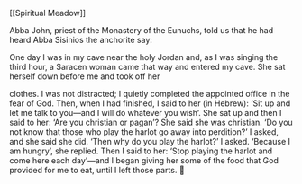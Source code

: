 [[Spiritual Meadow]]
 
Abba John, priest of the Monastery of the Eunuchs, told us that he had heard Abba Sisinios the anchorite say:  
 
One day I was in my cave near the holy Jordan and, as I was singing the third hour, a Saracen woman came that way and entered my cave. She sat herself down before me and took off her  
 
clothes. I was not distracted; I quietly completed the appointed office in the fear of God. Then, when I had finished, I said to her (in Hebrew): ‘Sit up and let me talk to you—and I will do whatever you wish’. She sat up and then I said to her: ‘Are you christian or pagan’? She said she was christian. ‘Do you not know that those who play the harlot go away into perdition?’ I asked, and she said she did. ‘Then why do you play the harlot?’ I asked. ‘Because I am hungry’, she replied. Then I said to her: ‘Stop playing the harlot and come here each day’—and I began giving her some of the food that God provided for me to eat, until I left those parts.  
